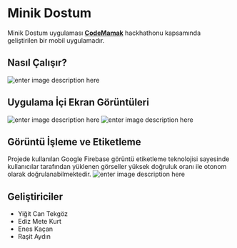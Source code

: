 # Minik Dostum

Minik Dostum uygulaması [**CodeMamak**](https://code.mamak.bel.tr/) hackhathonu kapsamında geliştirilen bir mobil uygulamadır.

## Nasıl Çalışır?
![enter image description here](https://i.hizliresim.com/iYgYpA.png)


## Uygulama İçi Ekran Görüntüleri
![enter image description here](https://i.hizliresim.com/NOPlqt.png)
![enter image description here](https://i.hizliresim.com/RVa9CK.png)

## Görüntü İşleme ve Etiketleme

Projede kullanılan Google Firebase görüntü etiketleme teknolojisi sayesinde kullanıcılar tarafından yüklenen görseller yüksek doğruluk oranı ile otonom olarak doğrulanabilmektedir.
![enter image description here](https://i.hizliresim.com/zU8hyl.jpg)

## Geliştiriciler
- Yiğit Can Tekgöz
- Ediz Mete Kurt
- Enes Kaçan
- Raşit Aydın
